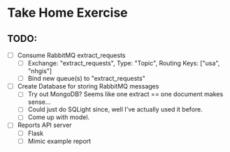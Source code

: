 # Take Home Exercise

## TODO:

* [ ] Consume RabbitMQ extract_requests
  * [ ] Exchange: "extract_requests", Type: "Topic", Routing Keys: ["usa", "nhgis"]
  * [ ] Bind new queue(s) to "extract_requests"
* [ ] Create Database for storing RabbitMQ messages
  * [ ] Try out MongoDB? Seems like one extract == one document makes sense...
  * [ ] Could just do SQLight since, well I've actually used it before.
  * [ ] Come up with model.
* [ ] Reports API server
  * [ ] Flask
  * [ ] Mimic example report
